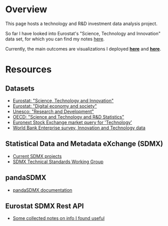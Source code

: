 # Overview

This page hosts a technology and R&D investment data analysis project.

So far I have looked into Eurostat's "Science, Technology and Innovation" data set, for which you can find my notes [here](Eurostat).

Currently, the main outcomes are visualizations I deployed [**here**](http://nbviewer.jupyter.org/github/nocibambi/rnd-inv-dat/blob/master/Eurostat/Business%20R%26D%20expenditure.ipynb) and [**here**](http://nbviewer.jupyter.org/github/nocibambi/rnd-inv-dat/blob/master/Eurostat/Venture%20Capital.ipynb).

# Resources
## Datasets
* [Eurostat: "Science, Technology and Innovation"](http://ec.europa.eu/eurostat/web/science-technology-innovation/data/main-tables)
* [Eurostat: "Digital economy and society"](http://ec.europa.eu/eurostat/web/digital-economy-and-society/overview)
* [Unesco: "Research and Development"](http://uis.unesco.org/en/topic/research-and-development)
* [OECD: "Science and Technology and R&D Statistics"](http://www.oecd-ilibrary.org/science-and-technology/data/oecd-science-technology-and-r-d-statistics_strd-data-en)
* [Euronext Stock Exchange market query for 'Technology'](https://www.quandl.com/data/EURONEXT-Euronext-Stock-Exchange?keyword=technology)
* [World Bank Enterprise survey, Innovation and Technology data](http://www.enterprisesurveys.org/data/exploretopics/innovation-and-technology#europe-central-asia)

## Statistical Data and Metadata eXchange (SDMX)
* [Current SDMX projects](http://ec.europa.eu/eurostat/web/sdmx-infospace/sdmx-projects/dsd-availability)
* [SDMX Technical Standards Working Group](https://github.com/sdmx-twg)

## pandaSDMX
* [pandaSDMX documentation](https://pandasdmx.readthedocs.io/)

## Eurostat SDMX Rest API
* [Some collected notes on info I found useful]( https://github.com/nocibambi/rnd-inv-dat/blob/master/Eurostat/eurostat_SDMX_info.md )
